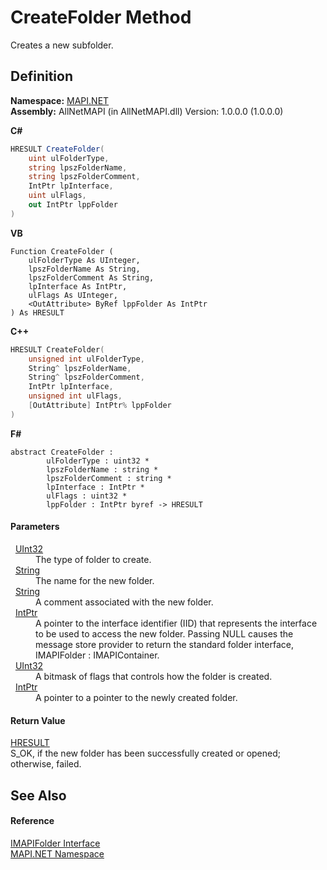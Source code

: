 # CreateFolder Method


Creates a new subfolder.



## Definition
**Namespace:** <a href="5bef4637-66f8-16d4-e5f4-4d0da57a1538.md">MAPI.NET</a>  
**Assembly:** AllNetMAPI (in AllNetMAPI.dll) Version: 1.0.0.0 (1.0.0.0)

**C#**
``` C#
HRESULT CreateFolder(
	uint ulFolderType,
	string lpszFolderName,
	string lpszFolderComment,
	IntPtr lpInterface,
	uint ulFlags,
	out IntPtr lppFolder
)
```
**VB**
``` VB
Function CreateFolder ( 
	ulFolderType As UInteger,
	lpszFolderName As String,
	lpszFolderComment As String,
	lpInterface As IntPtr,
	ulFlags As UInteger,
	<OutAttribute> ByRef lppFolder As IntPtr
) As HRESULT
```
**C++**
``` C++
HRESULT CreateFolder(
	unsigned int ulFolderType, 
	String^ lpszFolderName, 
	String^ lpszFolderComment, 
	IntPtr lpInterface, 
	unsigned int ulFlags, 
	[OutAttribute] IntPtr% lppFolder
)
```
**F#**
``` F#
abstract CreateFolder : 
        ulFolderType : uint32 * 
        lpszFolderName : string * 
        lpszFolderComment : string * 
        lpInterface : IntPtr * 
        ulFlags : uint32 * 
        lppFolder : IntPtr byref -> HRESULT 
```



#### Parameters
<dl><dt>  <a href="https://learn.microsoft.com/dotnet/api/system.uint32" target="_blank" rel="noopener noreferrer">UInt32</a></dt><dd>The type of folder to create.</dd><dt>  <a href="https://learn.microsoft.com/dotnet/api/system.string" target="_blank" rel="noopener noreferrer">String</a></dt><dd>The name for the new folder.</dd><dt>  <a href="https://learn.microsoft.com/dotnet/api/system.string" target="_blank" rel="noopener noreferrer">String</a></dt><dd>A comment associated with the new folder.</dd><dt>  <a href="https://learn.microsoft.com/dotnet/api/system.intptr" target="_blank" rel="noopener noreferrer">IntPtr</a></dt><dd>A pointer to the interface identifier (IID) that represents the interface to be used to access the new folder. Passing NULL causes the message store provider to return the standard folder interface, IMAPIFolder : IMAPIContainer.</dd><dt>  <a href="https://learn.microsoft.com/dotnet/api/system.uint32" target="_blank" rel="noopener noreferrer">UInt32</a></dt><dd>A bitmask of flags that controls how the folder is created.</dd><dt>  <a href="https://learn.microsoft.com/dotnet/api/system.intptr" target="_blank" rel="noopener noreferrer">IntPtr</a></dt><dd>A pointer to a pointer to the newly created folder.</dd></dl>

#### Return Value
<a href="50596607-a328-ef10-6ea9-0448fbb7d197.md">HRESULT</a>  
S_OK, if the new folder has been successfully created or opened; otherwise, failed.

## See Also


#### Reference
<a href="a5eb5918-6571-0710-67c7-a210d1ad706f.md">IMAPIFolder Interface</a>  
<a href="5bef4637-66f8-16d4-e5f4-4d0da57a1538.md">MAPI.NET Namespace</a>  
